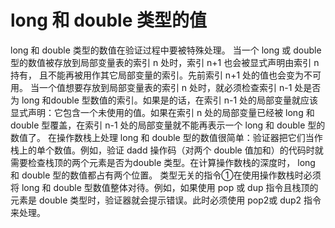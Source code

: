 # long 和 double 类型的值 

long 和 double 类型的数值在验证过程中要被特殊处理。
当一个 long 或 double 型的数值被存放到局部变量表的索引 n 处时，索引 n+1 也会被显式声明由索引 n 持有， 且不能再被用作其它局部变量的索引。先前索引 n+1 处的值也会变为不可用。
当一个值想要存放到局部变量表的索引 n 处时，就必须检查索引 n-1 处是否为 long 和double 型数值的索引。如果是的话，在索引 n-1 处的局部变量就应该显式声明：它包含一个未使用的值。如果在索引 n 处的局部变量已经被 long 和 double 型覆盖，在索引 n-1 处的局部变量就不能再表示一个 long 和 double 型的数值了。
在操作数栈上处理 long 和 double 型的数值很简单：验证器把它们当作栈上的单个数值。例如，验证 dadd 操作码（对两个 double 值加和）的代码时就需要检查栈顶的两个元素是否为double 类型。在计算操作数栈的深度时， long 和 double 型的数值都占有两个位置。
类型无关的指令①在使用操作数栈时必须将 long 和 double 型数值整体对待。例如，如果使用 pop 或 dup 指令且栈顶的元素是 double 类型时，验证器就会提示错误。此时必须使用 pop2或 dup2 指令来处理。 